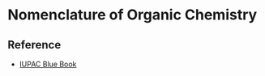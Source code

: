 # Nomenclature of Organic Chemistry

## Reference

* [IUPAC Blue Book](../../../../Reference/Nomenclature%20of%20Organic%20Chemistry.%20IUPAC%20Recommendations%20and%20Preferred%20Names%202013..md)
